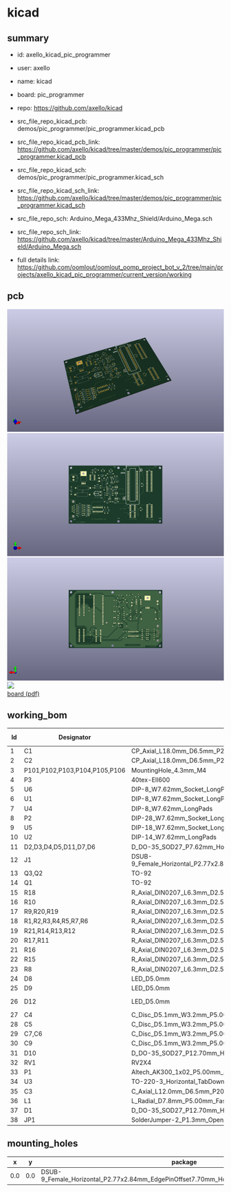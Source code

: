 # kicad
 
## summary 
* id: axello_kicad_pic_programmer
* user: axello
* name: kicad
* board: pic_programmer
* repo: https://github.com/axello/kicad
* src_file_repo_kicad_pcb: demos/pic_programmer/pic_programmer.kicad_pcb
* src_file_repo_kicad_pcb_link: https://github.com/axello/kicad/tree/master/demos/pic_programmer/pic_programmer.kicad_pcb
* src_file_repo_kicad_sch: demos/pic_programmer/pic_programmer.kicad_sch
* src_file_repo_kicad_sch_link: https://github.com/axello/kicad/tree/master/demos/pic_programmer/pic_programmer.kicad_sch

* src_file_repo_sch: Arduino_Mega_433Mhz_Shield/Arduino_Mega.sch
* src_file_repo_sch_link: https://github.com/axello/kicad/tree/master/Arduino_Mega_433Mhz_Shield/Arduino_Mega.sch
* full details link: https://github.com/oomlout/oomlout_oomp_project_bot_v_2/tree/main/projects/axello_kicad_pic_programmer/current_version/working  



## pcb  
![](working_3d_600.png) 
![](working_3d_front_600.png)  
![](working_3d_back_600.png)  
![](working_600.png)  
[board (pdf)](working.pdf)  

## working_bom
| Id | Designator | Footprint | Quantity | Designation | Supplier and ref |  | None | 
| --- | --- | --- | --- | --- | --- | --- | --- | 
| 1 | C1 | CP_Axial_L18.0mm_D6.5mm_P25.00mm_Horizontal | 1 | 100ÂµF |  |  | [''] | 
| 2 | C2 | CP_Axial_L18.0mm_D6.5mm_P25.00mm_Horizontal | 1 | 220uF |  |  | [''] | 
| 3 | P101,P102,P103,P104,P105,P106 | MountingHole_4.3mm_M4 | 6 | CONN_1 |  |  | [''] | 
| 4 | P3 | 40tex-Ell600 | 1 | SUPP40 |  |  | [''] | 
| 5 | U6 | DIP-8_W7.62mm_Socket_LongPads | 1 | PIC_8_PINS |  |  | [''] | 
| 6 | U1 | DIP-8_W7.62mm_Socket_LongPads | 1 | 24Cxx |  |  | [''] | 
| 7 | U4 | DIP-8_W7.62mm_LongPads | 1 | LT1373 |  |  | [''] | 
| 8 | P2 | DIP-28_W7.62mm_Socket_LongPads | 1 | SUPP28 |  |  | [''] | 
| 9 | U5 | DIP-18_W7.62mm_Socket_LongPads | 1 | PIC_18_PINS |  |  | [''] | 
| 10 | U2 | DIP-14_W7.62mm_LongPads | 1 | 74HC125 |  |  | [''] | 
| 11 | D2,D3,D4,D5,D11,D7,D6 | D_DO-35_SOD27_P7.62mm_Horizontal | 7 | BAT43 |  |  | [''] | 
| 12 | J1 | DSUB-9_Female_Horizontal_P2.77x2.84mm_EdgePinOffset7.70mm_Housed_MountingHolesOffset9.12mm | 1 | DB9-FEMAL |  |  | [''] | 
| 13 | Q3,Q2 | TO-92 | 2 | BC307 |  |  | [''] | 
| 14 | Q1 | TO-92 | 1 | BC237 |  |  | [''] | 
| 15 | R18 | R_Axial_DIN0207_L6.3mm_D2.5mm_P10.16mm_Horizontal | 1 | 220 |  |  | [''] | 
| 16 | R10 | R_Axial_DIN0207_L6.3mm_D2.5mm_P10.16mm_Horizontal | 1 | 5,1K |  |  | [''] | 
| 17 | R9,R20,R19 | R_Axial_DIN0207_L6.3mm_D2.5mm_P10.16mm_Horizontal | 3 | 2.2K |  |  | [''] | 
| 18 | R1,R2,R3,R4,R5,R7,R6 | R_Axial_DIN0207_L6.3mm_D2.5mm_P10.16mm_Horizontal | 7 | 10K |  |  | [''] | 
| 19 | R21,R14,R13,R12 | R_Axial_DIN0207_L6.3mm_D2.5mm_P10.16mm_Horizontal | 4 | 470 |  |  | [''] | 
| 20 | R17,R11 | R_Axial_DIN0207_L6.3mm_D2.5mm_P10.16mm_Horizontal | 2 | 22K |  |  | [''] | 
| 21 | R16 | R_Axial_DIN0207_L6.3mm_D2.5mm_P10.16mm_Horizontal | 1 | 62K |  |  | [''] | 
| 22 | R15 | R_Axial_DIN0207_L6.3mm_D2.5mm_P10.16mm_Horizontal | 1 | 6.2K |  |  | [''] | 
| 23 | R8 | R_Axial_DIN0207_L6.3mm_D2.5mm_P10.16mm_Horizontal | 1 | 1K |  |  | [''] | 
| 24 | D8 | LED_D5.0mm | 1 | RED-LED |  |  | [''] | 
| 25 | D9 | LED_D5.0mm | 1 | GREEN-LED |  |  | [''] | 
| 26 | D12 | LED_D5.0mm | 1 | YELLOW-LED |  |  | [''] | 
| 27 | C4 | C_Disc_D5.1mm_W3.2mm_P5.00mm | 1 | 0 |  |  | [''] | 
| 28 | C5 | C_Disc_D5.1mm_W3.2mm_P5.00mm | 1 | 10nF |  |  | [''] | 
| 29 | C7,C6 | C_Disc_D5.1mm_W3.2mm_P5.00mm | 2 | 100nF |  |  | [''] | 
| 30 | C9 | C_Disc_D5.1mm_W3.2mm_P5.00mm | 1 | 220nF |  |  | [''] | 
| 31 | D10 | D_DO-35_SOD27_P12.70mm_Horizontal | 1 | SCHOTTKY |  |  | [''] | 
| 32 | RV1 | RV2X4 | 1 | 1K |  |  | [''] | 
| 33 | P1 | Altech_AK300_1x02_P5.00mm_45-Degree | 1 | CONN_2 |  |  | [''] | 
| 34 | U3 | TO-220-3_Horizontal_TabDown | 1 | 7805 |  |  | [''] | 
| 35 | C3 | C_Axial_L12.0mm_D6.5mm_P20.00mm_Horizontal | 1 | 22uF/25V |  |  | [''] | 
| 36 | L1 | L_Radial_D7.8mm_P5.00mm_Fastron_07HCP | 1 | 22uH |  |  | [''] | 
| 37 | D1 | D_DO-35_SOD27_P12.70mm_Horizontal | 1 | 1N4004 |  |  | [''] | 
| 38 | JP1 | SolderJumper-2_P1.3mm_Open_TrianglePad1.0x1.5mm | 1 | JUMPER |  |  | [''] | 



## mounting_holes
| x | y | package | value | ref | size | 
| --- | --- | --- | --- | --- | --- | 
| 0.0 | 0.0 | DSUB-9_Female_Horizontal_P2.77x2.84mm_EdgePinOffset7.70mm_Housed_MountingHolesOffset9.12mm | DB9-FEMAL | J1 | m3 | 


